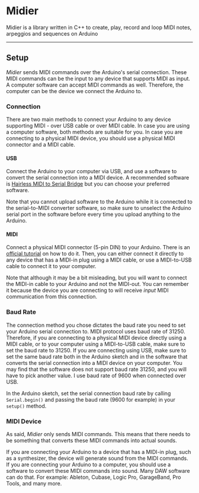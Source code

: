 # Midier

Midier is a library written in C++ to create, play, record and loop MIDI notes, arpeggios and sequences on Arduino

---

## Setup

*Midier* sends MIDI commands over the Arduino's serial connection. These MIDI commands can be the input to any device that supports MIDI as input.
A computer software can accept MIDI commands as well. Therefore, the computer can be the device we connect the Arduino to.

### Connection

There are two main methods to connect your Arduino to any device supporting MIDI - over USB cable or over MIDI cable.
In case you are using a computer software, both methods are suitable for you.
In case you are connecting to a physical MIDI device, you should use a physical MIDI connector and a MIDI cable.

#### USB
Connect the Arduino to your computer via USB, and use a software to convert the serial connection into a MIDI device.
A recommended software is [Hairless MIDI to Serial Bridge](http://projectgus.github.io/hairless-midiserial/) but you can choose your preferred software.

Note that you cannot upload software to the Arduino while it is connected to the serial-to-MIDI converter software, so make sure to unselect the Arduino serial port in the software before every time you upload anything to the Arduino.

#### MIDI
Connect a physical MIDI connector (5-pin DIN) to your Arduino.
There is an [official tutorial](https://www.arduino.cc/en/tutorial/midi) on how to do it.
Then, you can either connect it directly to any device that has a MIDI-in plug using a MIDI cable, or use a MIDI-to-USB cable to connect it to your computer.

Note that although it may be a bit misleading, but you will want to connect the MIDI-in cable to your Arduino and not the MIDI-out.
You can remember it because the device you are connecting to will receive *input* MIDI communication from this connection.

### Baud Rate

The connection method you chose dictates the baud rate you need to set your Arduino serial connection to.
MIDI protocol uses baud rate of 31250. Therefore, if you are connecting to a physical MIDI device directly using a MIDI cable, or to your computer using a MIDI-to-USB cable, make sure to set the baud rate to 31250.
If you are connecting using USB, make sure to set the same baud rate both in the Arduino sketch and in the software that converts the serial connection into a MIDI device on your computer.
You may find that the software does not support baud rate 31250, and you will have to pick another value. I use baud rate of 9600 when connected over USB.

In the Arduino sketch, set the serial connection baud rate by calling `Serial.begin()` and passing the baud rate (9600 for example) in your `setup()` method.

### MIDI Device

As said, *Midier* only sends MIDI commands. This means that there needs to be something that converts these MIDI commands into actual sounds.

If you are connecting your Arduino to a device that has a MIDI-in plug, such as a synthesizer, the device will generate sound from the MIDI commands.
If you are connecting your Arduino to a computer, you should use a software to convert these MIDI commands into sound.
Many DAW software can do that. For example: Ableton, Cubase, Logic Pro, GarageBand, Pro Tools, and many more.
